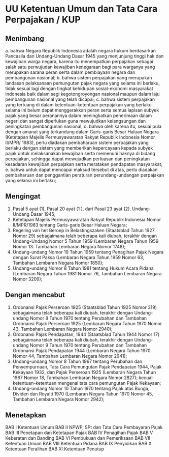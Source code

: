 # UU Ketentuan Umum dan Tata Cara Perpajakan / KUP

## Menimbang

a. bahwa Negara Republik Indonesia adalah negara hukum berdasarkan Pancasila dan
   Undang-Undang Dasar 1945 yang menjunjung tinggi hak dan kewajiban warga
   negara, karena itu menempatkan perpajakan sebagai salah satu perwujudan
   kewajiban kenegaraan bagi para warganya yang merupakan sarana peran serta
   dalam pembiayaan negara dan pembangunan nasional;
b. bahwa sistem perpajakan yang merupakan landasan pelaksanaan pemungutan pajak
   negara yang selama ini berlaku, tidak sesuai lagi dengan tingkat kehidupan
   sosial-ekonomi masyarakat Indonesia baik dalam segi kegotongroyongan nasional
   maupun dalam laju pembangunan nasional yang telah dicapai;
c. bahwa sistem perpajakan yang tertuang di dalam ketentuan-ketentuan perpajakan
   yang berlaku selama ini belum dapat menggerakkan peran serta semua lapisan
   subyek pajak yang besar peranannya dalam meningkatkan penerimaan dalam negeri
   dan sangat diperlukan guna mewujudkan kelangsungan dan peningkatan
   pembangunan nasional;
d. bahwa oleh karena itu, sesuai pula dengan amanat yang terkandung dalam
   Garis-garis Besar Haluan Negara (Ketetapan Majelis Permusyawaratan Rakyat
   Republik Indonesia Nomor II/MPR/ 1983), perlu diadakan pembaharuan sistem
   perpajakan yang berlaku dengan sistem yang memberikan kepercayaan kepada
   subyek pajak untuk melaksanakan kewajiban serta memenuhi haknya di bidang
   perpajakan, sehingga dapat mewujudkan perluasan dan peningkatan kesadaran
   kewajiban perpajakan serta meratakan pendapatan masyarakat;
e. bahwa untuk dapat mencapai maksud tersebut di atas, perlu diadakan
   pembaharuan dan penggantian peraturan perundang-undangan perpajakan yang
   selama ini berlaku;

## Mengingat

1. Pasal 5 ayat (1), Pasal 20 ayat (1 ), dari Pasal 23 ayat (2), Undang-Undang
   Dasar 1945;
2. Ketetapan Majelis Permusyawaratan Rakyat Republik Indonesia Nomor II/MPR/1983
   tentang Garis-garis Besar Haluan Negara;
3. Regeling van het Beroep in Belastingszaken (Staatsblad Tahun 1927 Nomor 29)
   sebagaimana telah beberapa kali diubah, terakhir dengan Undang-Undang
   Nomor 5 Tahun 1959 (Lembaran Negara Tahun 1959 Nomor 13. Tambahan Lembaran
   Negara Nomor 1748);
4. Undang-undang Nomor 19 Tahun 1959 tentang Penagihan Pajak Negara dengan Surat
   Paksa (Lembaran Negara Tahun 1959 Nomor 63, Tambahan Lembaran Negara
   Nomor 1850);
5. Undang-undang Nomor 8 Tahun 1981 tentang Hukum Acara Pidana (Lembaran Negara
   Tahun 1981 Nomor 76, Tambahan Lembaran Negara Nomor 3209);

## Dengan mencabut

1. Ordonansi Pajak Perseroan 1925 (Staatsblad Tahun 1925 Nomor 319) sebagaimana
   telah beberapa kali diubah, terakhir dengan Undang-undang Nomor 8 Tahun 1970
   tentang Perubahan dan Tambahan Ordonansi Pajak Perseroan 1925
   (Lembaran Negara Tahun 1970 Nomor 43, Tambahan Lembaran Negara Nomor 2940);
2. Ordonansi Pajak Pendapatan, 1944 (Staatsblad Tahun 1944 Nomor 17) sebagaimana
   telah beberapa kali diubah, terakhir dengan Undang-undang Nomor 9 Tahun 1970
   tentang Perubahan dan Tambahan Ordonansi Pajak Pendapatan 1944
   (Lembaran Negara Tahun 1970 Nomor 44, Tambahan Lembaran Negara Nomor 2941);
3. Undang-undang Nomor 8 Tahun 1967 tentang Perubahan dan Penyempurnaan, Tata
   Cara Pemungutan Pajak Pendapatan 1944, Pajak Kekayaan 1932, dan Pajak
   Perseroan 1925 (Lembaran Negara Tahun 1967 Nomor 18, Tambahan Lembaran Negara
   Nomor 2827); kecuali ketentuan-ketentuan mengenai tata cara pemungutan
   Pajak Kekayaan;
4. Undang-undang Nomor 10 Tahun 1970 tentang Pajak atas Bunga, Dividen dan
   Royalti 1970 (Lembaran Negara Tahun 1970 Nomor 45, Tambahan Lembaran Negara
   Nomor 2942);

## Menetapkan

BAB I    Ketentuan Umum
BAB II   NPWP, SPt dan Tata Cara Pembayaran Pajak
BAB III  Penetapan dan Ketetapan Pajak
BAB IV   Penagihan Pajak
BAB V    Keberatan dan Banding
BAB VI   Pembukuan dan Pemeriksaan
BAB VII  Ketentuan Umum
BAB VIII Ketentuan Pidana
BAB IX   Penyidikan
BAB X    Ketentuan Peralihan
BAB XI   Ketentuan Penutup
